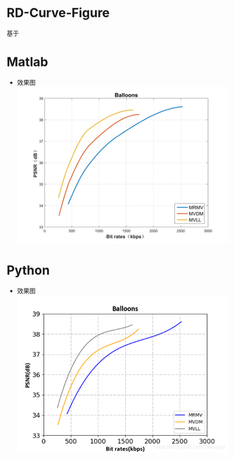 # RD-Curve-Figure
基于
# Matlab
- 效果图
![image](https://github.com/Kobaayyy/RD-Curve-Figure/blob/master/20200119140956412.png)
# Python
- 效果图
![image](https://github.com/Kobaayyy/RD-Curve-Figure/blob/master/20200119141145781.png)
